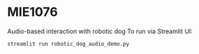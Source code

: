 # MIE1076
Audio-based interaction with robotic dog
To run via Streamlit UI:
```
streamlit run robotic_dog_audio_demo.py
```
